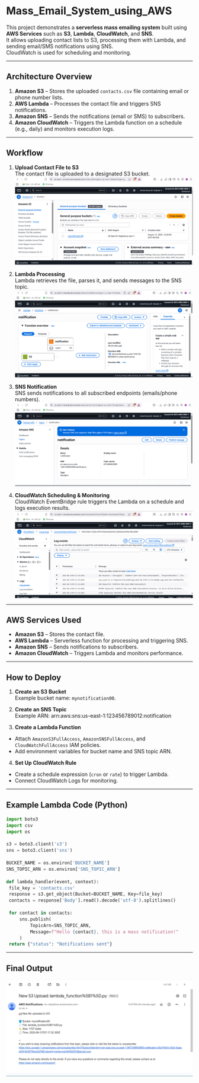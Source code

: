 # Mass_Email_System_using_AWS

This project demonstrates a **serverless mass emailing system** built using **AWS Services** such as **S3**, **Lambda**, **CloudWatch**, and **SNS**.  
It allows uploading contact lists to S3, processing them with Lambda, and sending email/SMS notifications using SNS.  
CloudWatch is used for scheduling and monitoring.

---

## Architecture Overview

1. **Amazon S3** – Stores the uploaded `contacts.csv` file containing email or phone number lists.
2. **AWS Lambda** – Processes the contact file and triggers SNS notifications.
3. **Amazon SNS** – Sends the notifications (email or SMS) to subscribers.
4. **Amazon CloudWatch** – Triggers the Lambda function on a schedule (e.g., daily) and monitors execution logs.

---

## Workflow

1. **Upload Contact File to S3**  
   The contact file is uploaded to a designated S3 bucket.  
   ![S3 Screenshot](images/S3.png)

2. **Lambda Processing**  
   Lambda retrieves the file, parses it, and sends messages to the SNS topic.  
   ![Lambda Screenshot](images/lambda.png)

3. **SNS Notification**  
   SNS sends notifications to all subscribed endpoints (emails/phone numbers).  
   ![SNS Screenshot](images/sns.png)

4. **CloudWatch Scheduling & Monitoring**  
   CloudWatch EventBridge rule triggers the Lambda on a schedule and logs execution results.  
   ![CloudWatch Screenshot](images/cwlogs.png)

---

## AWS Services Used

- **Amazon S3** – Stores the contact file.
- **AWS Lambda** – Serverless function for processing and triggering SNS.
- **Amazon SNS** – Sends notifications to subscribers.
- **Amazon CloudWatch** – Triggers Lambda and monitors performance.

---

## How to Deploy

1. **Create an S3 Bucket**  
   Example bucket name: `mynotification00`.

2. **Create an SNS Topic**  
   Example ARN:  arn:aws:sns:us-east-1:123456789012:notification

3. **Create a Lambda Function**  
- Attach `AmazonS3FullAccess`, `AmazonSNSFullAccess`, and `CloudWatchFullAccess` IAM policies.
- Add environment variables for bucket name and SNS topic ARN.

4. **Set Up CloudWatch Rule**  
- Create a schedule expression (`cron` or `rate`) to trigger Lambda.
- Connect CloudWatch Logs for monitoring.

---

## Example Lambda Code (Python)

```python
import boto3
import csv
import os

s3 = boto3.client('s3')
sns = boto3.client('sns')

BUCKET_NAME = os.environ['BUCKET_NAME']
SNS_TOPIC_ARN = os.environ['SNS_TOPIC_ARN']

def lambda_handler(event, context):
 file_key = 'contacts.csv'
 response = s3.get_object(Bucket=BUCKET_NAME, Key=file_key)
 contacts = response['Body'].read().decode('utf-8').splitlines()

 for contact in contacts:
     sns.publish(
         TopicArn=SNS_TOPIC_ARN,
         Message=f"Hello {contact}, this is a mass notification!"
     )
 return {"status": "Notifications sent"}
```
---
## Final Output
![Final Output](images/output.png)

